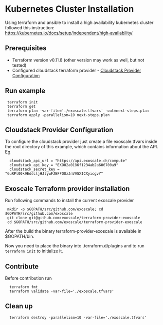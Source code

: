 # Kubernetes Cluster Installation

Using terraform and ansible to install a high availability kubernetes cluster followed this instruction: https://kubernetes.io/docs/setup/independent/high-availability/

## Prerequisites

* Terraform version v0.11.8 (other version may work as well, but not tested)
* Configured cloudstack terraform provider - [Cloudstack Provider Configuration](#cloudstack-provider-configuration)

## Run example

     terraform init
     terraform get
     terraform plan -var-file='./exoscale.tfvars' -out=next-steps.plan
     terraform apply -parallelism=10 next-steps.plan

## Cloudstack Provider Configuration

To configure the cloudstack provider just create a file exoscale.tfvars inside the
root directory of this example, which contains information about the API. Eg.

      cloudstack_api_url = "https://api.exoscale.ch/compute"
      cloudstack_api_key = "EXO02a0186f1234ab2a606700a9"
      cloudstack_secret_key = "6uRPl00k9EddcljHJlywFJEFFOUzJnV9GXICXyicgvY"

## Exoscale Terraform provider installation

Run following commands to install the current exoscale provider

     mkdir -p $GOPATH/src/github.com/exoscale; cd $GOPATH/src/github.com/exoscale
     git clone git@github.com:exoscale/terraform-provider-exoscale
     cd $GOPATH/src/github.com/exoscale/terraform-provider-exoscale

After the build the binary terraform-provider-exoscale is available in $GOPATH/bin.

Now you need to place the binary into .terraform.d/plugins and to run `terraform init` to initialize it.

## Contribute

Before contribution run

      terraform fmt
      terraform validate -var-file='./exoscale.tfvars'

## Clean up

      terraform destroy -parallelism=10 -var-file='./exoscale.tfvars'
